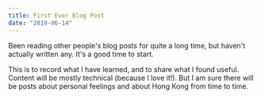 ```yaml
---
title: First Ever Blog Post
date: "2019-06-14"
---
```


Been reading other people's blog posts for quite a long time, but haven't actually written any. It's a good time to start.
<!--more-->
This is to record what I have learned, and to share what I found useful. Content will be mostly technical (because I love it!). But I am sure there will be posts about personal feelings and about Hong Kong from time to time.